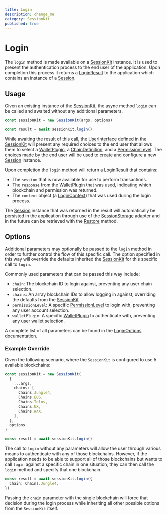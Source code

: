 ```yaml
---
title: Login
description: change_me
category: SessionKit
published: true
---
```


# Login

The `login` method is made available on a [SessionKit](/docs/sessionkit/session-kit-factory) instance. It is used to present the authentication process to the end user of the application. Upon completion this process it returns a [LoginResult](/docs/sessionkit/login-result) to the application which contains an instance of a [Session](/docs/sessionkit/session).

## Usage

Given an existing instance of the [SessionKit](/docs/sessionkit/session-kit-factory), the async method `login` can be called and awaited without any additional parameters.

```ts
const sessionKit = new SessionKit(args, options)

const result = await sessionKit.login()
```

While awaiting the result of this call, the [UserInterface](/docs/sessionkit/user-interface) defined in the [SessionKit](/docs/sessionkit/session-kit-factory) will present any required choices to the end user that allows them to select a [WalletPlugin](/docs/sessionkit/wallet-plugin), a [ChainDefinition](/docs/utilities/common-library#chaindefinition), and a [PermissionLevel](#). The choices made by the end user will be used to create and configure a new [Session](/docs/sessionkit/session) instance.

Upon completion the `login` method will return a [LoginResult](/docs/sessionkit/login-result) that contains:

- The `session` that is now available for use to perform transactions.
- The `response` from the [WalletPlugin](/docs/sessionkit/wallet-plugin) that was used, indicating which blockchain and permission was returned.
- The `context` object (a [LoginContext](/docs/sessionkit/login-context)) that was used during the login process.

The [Session](/docs/sessionkit/session) instance that was returned in the result will automatically be persisted in the application through use of the [SessionStorage](/docs/sessionkit/session-storage) adapter and in the future can be retrieved with the [Restore](/docs/sessionkit/restore) method.

## Options

Additional parameters may optionally be passed to the `login` method in order to further control the flow of this specific call. The option specified in this way will override the defaults inherited the [SessionKit](/docs/sessionkit/session-kit-factory) for this specific call to `login`.

Commonly used parameters that can be passed this way include:

- `chain`: The blockchain ID to login against, preventing any user chain selection.
- `chains`: An array blockchain IDs to allow logging in against, overriding the defaults from the [SessionKit](/docs/sessionkit/session-kit-factory)
- `permissionLevel`: A specific [PermissionLevel](#) to login with, preventing any user account selection.
- `walletPlugin`: A specific [WalletPlugin](/docs/sessionkit/wallet-plugin) to authenticate with, preventing any user wallet selection.

A complete list of all parameters can be found in the [LoginOptions](https://wharfkit.github.io/session/interfaces/LoginOptions.html) documentation.

### Example Override

Given the following scenario, where the `SessionKit` is configured to use 5 available blockchains:

```ts
const sessionKit = new SessionKit(
  {
    ...args,
    chains: [
      Chains.Jungle4,
      Chains.EOS,
      Chains.Telos,
      Chains.UX,
      Chains.WAX,
    ],
  },
  options
)

const result = await sessionKit.login()
```

The call to `login` without any parameters will allow the user through various means to authenticate with any of those blockchains. However, if the application needs to be able to support all of those blockchains but wants to call `login` against a specific chain in one situation, they can then call the `login` method and specify that one blockchain.

```ts
const result = await sessionKit.login({
  chain: Chains.Jungle4,
})
```

Passing the `chain` parameter with the single blockchain will force that decision during the login process while inheriting all other possible options from the `SessionKit` itself.
